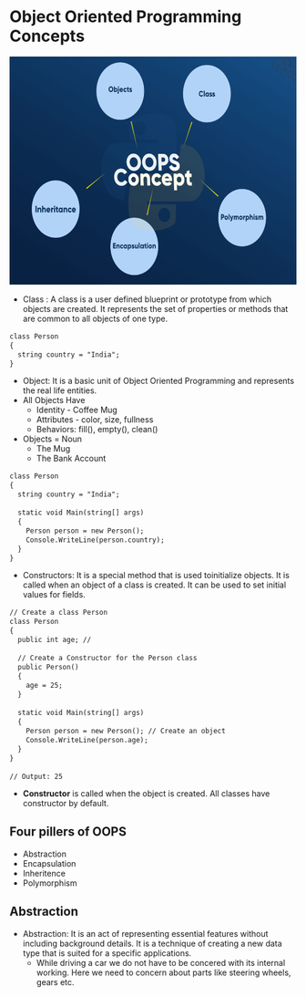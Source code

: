 # Object Oriented Programming Concepts

<p align="center">
  <img src="Images/OOPS-Concept.png" alt="LDP1.0" width="600" height="400"/>
</p>

* Class : A class is a user defined blueprint or prototype from which objects are created. It represents the set of properties or methods that are common to all objects of one type.
```
class Person
{
  string country = "India";
}
```
* Object: It is a basic unit of Object Oriented Programming and represents the real life entities.
* All Objects Have
  * Identity - Coffee Mug
  * Attributes - color, size, fullness
  * Behaviors: fill(), empty(), clean()
* Objects = Noun
    * The Mug
    * The Bank Account
```
class Person
{
  string country = "India";
  
  static void Main(string[] args)
  {
    Person person = new Person();
    Console.WriteLine(person.country);
  }
}
```

* Constructors: It is a special method that is used toinitialize objects. It is called when an object of a class is created. It can be used to set initial values for fields.
```
// Create a class Person
class Person
{
  public int age; // 
  
  // Create a Constructor for the Person class
  public Person()
  {
    age = 25;
  }
  
  static void Main(string[] args)
  {
    Person person = new Person(); // Create an object
    Console.WriteLine(person.age);
  }
}

// Output: 25
```
* **Constructor** is called when the object is created. All classes have constructor by default.

## Four pillers of OOPS

* Abstraction
* Encapsulation
* Inheritence
* Polymorphism

## Abstraction

* Abstraction: It is an act of representing essential features without including background details. It is a technique of creating a new data type that is suited for a specific applications.
    * While driving a car we do not have to be concered with its internal working. Here we need to concern about parts like steering wheels, gears etc.

